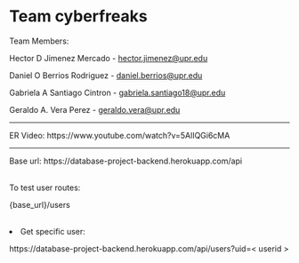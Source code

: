 # Team cyberfreaks

Team Members: 

Hector D Jimenez Mercado - hector.jimenez@upr.edu

Daniel O Berrios Rodriguez - daniel.berrios@upr.edu

Gabriela A Santiago Cintron - gabriela.santiago18@upr.edu

Geraldo A. Vera Perez - geraldo.vera@upr.edu

<hr>
ER Video: https://www.youtube.com/watch?v=5AlIQGi6cMA

<hr>
<p>Base url: https://database-project-backend.herokuapp.com/api
<br><br>

<p>To test user routes: 
<p>{base_url}/users
<br><br>

<li>Get specific user: 
<p>https://database-project-backend.herokuapp.com/api/users?uid=< userid >